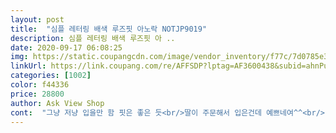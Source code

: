 ```yaml
---
layout: post 
title:  "심플 레터링 배색 루즈핏 아노락 NOTJP9019" 
description: 심플 레터링 배색 루즈핏 아 ..
date: 2020-09-17 06:08:25 
img: https://static.coupangcdn.com/image/vendor_inventory/f77c/7d0785e3f664095b1b20bafa46df82ca2a1046d62c0d41802c30568b90b0.jpg 
linkUrl: https://link.coupang.com/re/AFFSDP?lptag=AF3600438&subid=ahnPublicAsk&pageKey=1297670568&itemId=2310700574&vendorItemId=70307498261&traceid=V0-113-223673436227064f 
categories: [1002] 
color: f44336 
price: 28800 
author: Ask View Shop 
cont:  "그냥 저냥 입을만 함 핏은 좋은 듯<br/>딸이 주문해서 입은건데 예쁘네여^^<br/>밑부분은 밴드로 (고무줄) 되어있어요<br/>색깔 디자인 다 이뻐요<br/>최악ㅋ 실밥이 이리저리 다튀나와잇음<br/>" 
---
```


